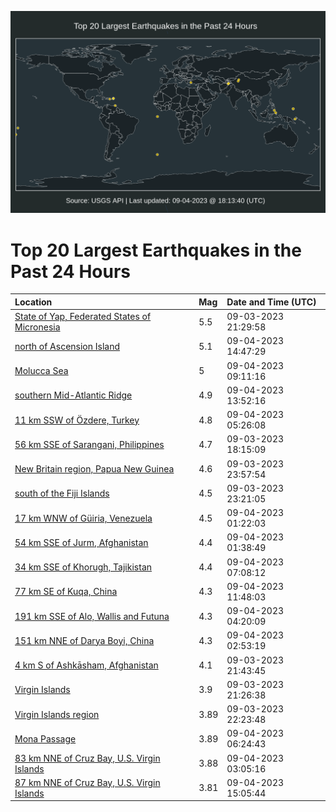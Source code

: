 ![Map](./map.png)

# Top 20 Largest Earthquakes in the Past 24 Hours

| Location | Mag | Date and Time (UTC) |
|:---|:---|:---|
| [State of Yap, Federated States of Micronesia](https://earthquake.usgs.gov/earthquakes/eventpage/us7000kt2i) | 5.5 | 09-03-2023 21:29:58 |
| [north of Ascension Island](https://earthquake.usgs.gov/earthquakes/eventpage/us7000kt6h) | 5.1 | 09-04-2023 14:47:29 |
| [Molucca Sea](https://earthquake.usgs.gov/earthquakes/eventpage/us7000kt5c) | 5 | 09-04-2023 09:11:16 |
| [southern Mid-Atlantic Ridge](https://earthquake.usgs.gov/earthquakes/eventpage/us7000kt6b) | 4.9 | 09-04-2023 13:52:16 |
| [11 km SSW of Özdere, Turkey](https://earthquake.usgs.gov/earthquakes/eventpage/us7000kt4d) | 4.8 | 09-04-2023 05:26:08 |
| [56 km SSE of Sarangani, Philippines](https://earthquake.usgs.gov/earthquakes/eventpage/us7000kt1v) | 4.7 | 09-03-2023 18:15:09 |
| [New Britain region, Papua New Guinea](https://earthquake.usgs.gov/earthquakes/eventpage/us7000kt33) | 4.6 | 09-03-2023 23:57:54 |
| [south of the Fiji Islands](https://earthquake.usgs.gov/earthquakes/eventpage/us7000kt2v) | 4.5 | 09-03-2023 23:21:05 |
| [17 km WNW of Güiria, Venezuela](https://earthquake.usgs.gov/earthquakes/eventpage/us7000kt3e) | 4.5 | 09-04-2023 01:22:03 |
| [54 km SSE of Jurm, Afghanistan](https://earthquake.usgs.gov/earthquakes/eventpage/us7000kt3g) | 4.4 | 09-04-2023 01:38:49 |
| [34 km SSE of Khorugh, Tajikistan](https://earthquake.usgs.gov/earthquakes/eventpage/us7000kt4v) | 4.4 | 09-04-2023 07:08:12 |
| [77 km SE of Kuqa, China](https://earthquake.usgs.gov/earthquakes/eventpage/us7000kt5t) | 4.3 | 09-04-2023 11:48:03 |
| [191 km SSE of Alo, Wallis and Futuna](https://earthquake.usgs.gov/earthquakes/eventpage/us7000kt47) | 4.3 | 09-04-2023 04:20:09 |
| [151 km NNE of Darya Boyi, China](https://earthquake.usgs.gov/earthquakes/eventpage/us7000kt3u) | 4.3 | 09-04-2023 02:53:19 |
| [4 km S of Ashkāsham, Afghanistan](https://earthquake.usgs.gov/earthquakes/eventpage/us7000kt2l) | 4.1 | 09-03-2023 21:43:45 |
| [Virgin Islands](https://earthquake.usgs.gov/earthquakes/eventpage/pr2023246004) | 3.9 | 09-03-2023 21:26:38 |
| [Virgin Islands region](https://earthquake.usgs.gov/earthquakes/eventpage/pr2023246005) | 3.89 | 09-03-2023 22:23:48 |
| [Mona Passage](https://earthquake.usgs.gov/earthquakes/eventpage/pr2023247003) | 3.89 | 09-04-2023 06:24:43 |
| [83 km NNE of Cruz Bay, U.S. Virgin Islands](https://earthquake.usgs.gov/earthquakes/eventpage/pr2023247000) | 3.88 | 09-04-2023 03:05:16 |
| [87 km NNE of Cruz Bay, U.S. Virgin Islands](https://earthquake.usgs.gov/earthquakes/eventpage/pr2023247005) | 3.81 | 09-04-2023 15:05:44 |
